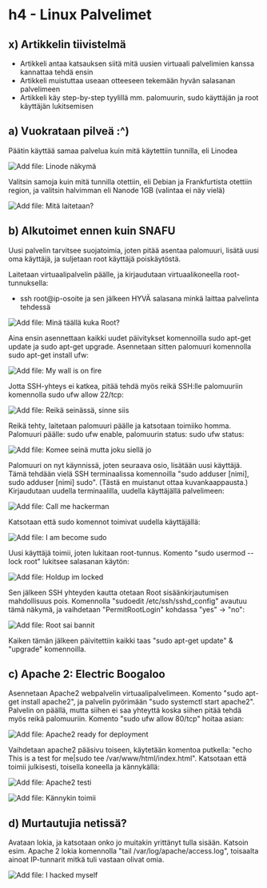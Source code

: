 # h4 - Linux Palvelimet 

## x) Artikkelin tiivistelmä

- Artikkeli antaa katsauksen siitä mitä uusien virtuaali palvelimien kanssa kannattaa tehdä ensin
- Artikkeli muistuttaa useaan otteeseen tekemään hyvän salasanan palvelimeen
- Artikkeli käy step-by-step tyylillä mm. palomuurin, sudo käyttäjän ja root käyttäjän lukitsemisen

## a) Vuokrataan pilveä :^)

Päätin käyttää samaa palvelua kuin mitä käytettiin tunnilla, eli Linodea

![Add file: Linode näkymä](linodekuva.png)

Valitsin samoja kuin mitä tunnilla otettiin, eli Debian ja Frankfurtista otettiin region, ja valitsin halvimman eli Nanode 1GB (valintaa ei näy vielä)

![Add file: Mitä laitetaan?](linodevalikko.png)

## b) Alkutoimet ennen kuin SNAFU

Uusi palvelin tarvitsee suojatoimia, joten pitää asentaa palomuuri, lisätä uusi oma käyttäjä, ja suljetaan root käyttäjä poiskäytöstä.

Laitetaan virtuaalipalvelin päälle, ja kirjaudutaan virtuaalikoneella root-tunnuksella:
- ssh root@ip-osoite ja sen jälkeen HYVÄ salasana minkä laittaa palvelinta tehdessä

![Add file: Minä täällä kuka Root?](roottiinsisaan.png)

Aina ensin asennettaan kaikki uudet päivitykset komennoilla sudo apt-get update ja sudo apt-get upgrade.
Asennetaan sitten palomuuri komennolla sudo apt-get install ufw:

![Add file: My wall is on fire](roottiinpalomuuri.png)

Jotta SSH-yhteys ei katkea, pitää tehdä myös reikä SSH:lle palomuuriin komennolla sudo ufw allow 22/tcp:

![Add file: Reikä seinässä, sinne siis](palomuuriinreikassh.png)

Reikä tehty, laitetaan palomuuri päälle ja katsotaan toimiiko homma. Palomuuri päälle: sudo ufw enable, palomuurin status: sudo ufw status:

![Add file: Komee seinä mutta joku siellä jo](palomuurinstatus.png)

Palomuuri on nyt käynnissä, joten seuraava osio, lisätään uusi käyttäjä. Tämä tehdään vielä SSH terminaalissa komennoilla "sudo adduser [nimi], sudo adduser [nimi] sudo". (Tästä en muistanut ottaa kuvankaappausta.)
Kirjaudutaan uudella terminaalilla, uudella käyttäjällä palvelimeen:

![Add file: Call me hackerman](tehtiinuuskayttaja.png)

Katsotaan että sudo komennot toimivat uudella käyttäjällä:

![Add file: I am become sudo](katottiinettasudotoimii.png)

Uusi käyttäjä toimii, joten lukitaan root-tunnus. Komento "sudo usermod --lock root" lukitsee salasanan käytön:

![Add file: Holdup im locked](lukitaanroot.png)

Sen jälkeen SSH yhteyden kautta otetaan Root sisäänkirjautumisen mahdollisuus pois. Komennolla "sudoedit /etc/ssh/sshd_config" avautuu tämä näkymä, ja vaihdetaan "PermitRootLogin" kohdassa "yes" -> "no":

![Add file: Root sai bannit](rootsaibannit.png)


Kaiken tämän jälkeen päivitettiin kaikki taas "sudo apt-get update" & "upgrade" komennoilla.

## c) Apache 2: Electric Boogaloo

Asennetaan Apache2 webpalvelin virtuaalipalvelimeen. Komento "sudo apt-get install apache2", ja palvelin pyörimään "sudo systemctl start apache2". 
Palvelin on päällä, mutta siihen ei saa yhteyttä koska siihen pitää tehdä myös reikä palomuuriin. Komento "sudo ufw allow 80/tcp" hoitaa asian:

![Add file: Apache2 ready for deployment](tehtiinapache2.png)

Vaihdetaan apache2 pääsivu toiseen, käytetään komentoa putkella: "echo This is a test for me|sudo tee /var/www/html/index.html". Katsotaan että toimii julkisesti, toisella koneella ja kännykällä:

![Add file: Apache2 testi](testattiinapache2.png)

![Add file: Kännykin toimii](kannykkatesti.jpg)

## d) Murtautujia netissä?

Avataan lokia, ja katsotaan onko jo muitakin yrittänyt tulla sisään. Katsoin esim. Apache 2 lokia komennolla "tail /var/log/apache/access.log", toisaalta ainoat IP-tunnarit mitkä tuli vastaan olivat omia.

![Add file: I hacked myself](katottiinlokeja.png)
